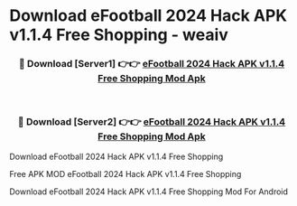 # Download eFootball 2024 Hack APK v1.1.4 Free Shopping - weaiv



<div align="center">
<h3>🔴 Download [Server1] 👉👉 <a href="https://momento.my/?title=eFootball_2024_Hack_APK_v1.1.4_Free_Shopping">eFootball 2024 Hack APK v1.1.4 Free Shopping Mod Apk</a></h3><br>

<h3>🔴 Download [Server2] 👉👉 <a href="https://momento.my/?title=eFootball_2024_Hack_APK_v1.1.4_Free_Shopping">eFootball 2024 Hack APK v1.1.4 Free Shopping Mod Apk</a></h3>
</div>



Download eFootball 2024 Hack APK v1.1.4 Free Shopping 

Free APK MOD eFootball 2024 Hack APK v1.1.4 Free Shopping 

Download eFootball 2024 Hack APK v1.1.4 Free Shopping Mod For Android
